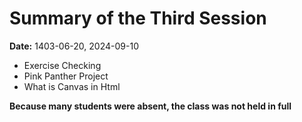 # Summary of the Third Session
**Date:** 1403-06-20, 2024-09-10

- Exercise Checking
- Pink Panther Project
- What is Canvas in Html

**Because many students were absent, the class was not held in full**